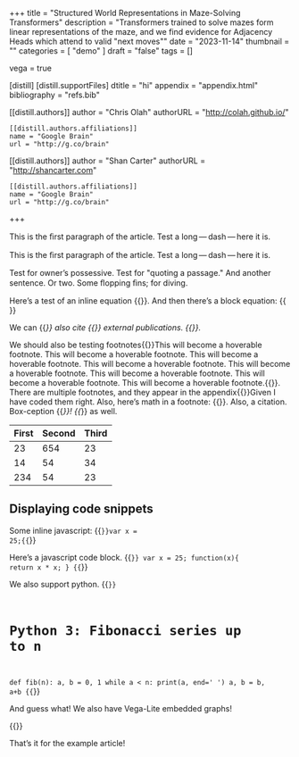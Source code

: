 +++
title = "Structured World Representations in Maze-Solving Transformers"
description = "Transformers trained to solve mazes form linear representations of the maze, and we find evidence for Adjacency Heads which attend to valid \"next moves\""
date = "2023-11-14"
thumbnail = ""
categories = [
  "demo"
]
draft = "false"
tags = []

vega = true

[distill]
  [distill.supportFiles]
  dtitle = "hi"
  appendix = "appendix.html"
  bibliography = "refs.bib"

  [[distill.authors]]
  author = "Chris Olah"
  authorURL = "http://colah.github.io/"

    [[distill.authors.affiliations]]
    name = "Google Brain"
    url = "http://g.co/brain"

  [[distill.authors]]
  author = "Shan Carter"
  authorURL = "http://shancarter.com"

    [[distill.authors.affiliations]]
    name = "Google Brain"
    url = "http://g.co/brain"
+++


<d-abstract>
  <p>This is the ﬁrst paragraph of the article. Test a long — dash — here it is.</p>
</d-abstract>

This is the ﬁrst paragraph of the article. Test a long — dash — here it is.

Test for owner’s possessive. Test for "quoting a passage." And another sentence. Or two. Some ﬂopping ﬁns; for diving.

Here’s a test of an inline equation {{<math>}}c = a^2 + b^2{{</math>}}. And then there’s a block equation:
{{<math block="true">}}
  c = \pm \sqrt{ \sum_{i=0}^{n}{a^{222} + b^2}}
{{</math>}}

We can {{<cite bib="mercier2011humans">}} also cite {{<cite bib="gregor2015draw,mercier2011humans">}} external publications. {{<cite bib="dong2014image,dumoulin2016guide,mordvintsev2015inceptionism">}}.

We should also be testing footnotes{{<footnote>}}This will become a hoverable footnote. This will become a hoverable footnote. This will become a hoverable footnote. This will become a hoverable footnote. This will become a hoverable footnote. This will become a hoverable footnote. This will become a hoverable footnote. This will become a hoverable footnote.{{</footnote>}}. There are multiple footnotes, and they appear in the appendix{{<footnote>}}Given I have coded them right. Also, here’s math in a footnote: {{<math>}}c = \sum_0^i{x}{{</math>}}. Also, a citation. Box-ception {{<cite bib="gregor2015draw">}}! {{</footnote>}} as well.

| **First**  | **Second** | **Third** |
|---|---|---|
| 23  | 654 | 23  |
| 14  | 54  | 34  |
| 234  | 54  | 23  |

## Displaying code snippets

Some inline javascript: {{<code language="javascript">}}var x = 25;{{</code>}}

Here’s a javascript code block.
{{<code language="javascript" block="true">}}
var x = 25;
function(x){
  return x * x;
}
{{</code>}}

We also support python.
{{<code language="python" block="true">}}
# Python 3: Fibonacci series up to n
def fib(n):
  a, b = 0, 1
    while a &lt; n:
      print(a, end=' ')
      a, b = b, a+b
{{</code>}}

And guess what! We also have Vega-Lite embedded graphs!

{{<vega id="viz" spec="https://raw.githubusercontent.com/vega/vega/master/docs/examples/bar-chart.vg.json">}}

That’s it for the example article!